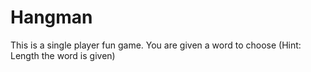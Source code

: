 # Hangman

This is a single player fun game. You are given a word to choose (Hint: Length the word is given)
